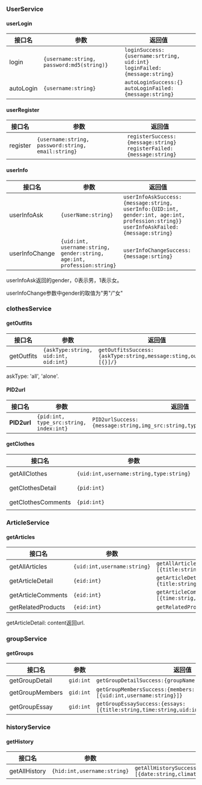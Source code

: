 ### **UserService**

#### userLogin

| 接口名    | 参数                                          | 返回值                                                       |
| --------- | --------------------------------------------- | ------------------------------------------------------------ |
| login     | `{username:string, password:md5(string)}` | `loginSuccess:{username:srtring, uid:int}`<br />`loginFailed:{message:string}` |
| autoLogin | `{username:string}`                           | `autoLoginSuccess:{}`<br />`autoLoginFailed:{message:string}` |

#### userRegister

| 接口名   | 参数                                               | 返回值                                                       |
| -------- | -------------------------------------------------- | ------------------------------------------------------------ |
| register | `{username:string, password:string, email:string}` | `registerSuccess:{message:string}`<br />`registerFailed:{message:string}` |

#### **userInfo**

| 接口名         | 参数                                                         | 返回值                                                       |
| -------------- | ------------------------------------------------------------ | ------------------------------------------------------------ |
| userInfoAsk    | `{userName:string}`                                          | `userInfoAskSuccess:{message:string, userInfo:{UID:int, gender:int, age:int, profession:string}}`<br />`userInfoAskFailed:{message:string}` |
| userInfoChange | `{uid:int, username:string, gender:string, age:int, profession:string}`<br /> | `userInfoChangeSuccess:{message:srting}`                     |

userInfoAsk返回的gender，0表示男，1表示女。

userInfoChange参数中gender的取值为"男"/"女"



### clothesService

#### **getOutfits**

| 接口名     | 参数                                 | 返回值                                                       |
| ---------- | ------------------------------------ | ------------------------------------------------------------ |
| getOutfits | `{askType:string, uid:int, oid:int}` | `getOutfitsSuccess:{askType:string,message:sting,outfits:[{}]/}` |

askType: 'all', 'alone'.

#### **PID2url**

| 接口名      | 参数                                    | 返回值                                                       |
| ----------- | --------------------------------------- | ------------------------------------------------------------ |
| **PID2url** | `{pid:int, type_src:string, index:int}` | `PID2urlSuccess:{message:string,img_src:string,type_src:string,index:int}` |

#### getClothes

| 接口名             | 参数                                    | 返回值                                                       |
| ------------------ | --------------------------------------- | ------------------------------------------------------------ |
| getAllClothes      | `{uid:int,username:string,type:string}` | `getAllClothesSuccess:{clothes:[{pid:int, img_src:string, type:string},...], type:string}` |
| getClothesDetail   | `{pid:int}`                             | `getClothesDetailSuccess:{img_src:string,season:string,climate:string,situation:string,band:string}` |
| getClothesComments | `{pid:int}`                             | `getClothesCommentsSuccess:{comments:[{time:strig,content:string,username:string,uid:int}...]}` |



### ArticleService

#### getArticles

| 接口名             | 参数                        | 返回值                                                       |
| ------------------ | --------------------------- | ------------------------------------------------------------ |
| getAllArticles     | `{uid:int,username:string}` | `getAllArticlesSuccess:{articles:[{title:string,time:string}...]}` |
| getArticleDetail   | `{eid:int}`                 | `getArticleDetailSuccess:{title:string,content:string,uid:int,username:string}` |
| getArticleComments | `{eid:int}`                 | `getArticleCommentsSuccess:{comments:[{time:strig,content:string,username:string,uid:int}...]}` |
| getRelatedProducts | `{eid:int}`                 | `getRelatedProductsSuccess:{products:[{pid:int}...]}`        |

getArticleDetail: content返回url.



### groupService

#### getGroups

| 接口名          | 参数      | 返回值                                                       |
| --------------- | --------- | ------------------------------------------------------------ |
| getGroupDetail  | `gid:int` | `getGroupDetailSuccess:{groupName:string,intro:string}`      |
| getGroupMembers | `gid:int` | `getGroupMembersSuccess:{members:[{uid:int,username:string}]}` |
| getGroupEssay   | `gid:int` | `getGroupEssaySuccess:{essays:[{title:string,time:string,uid:int,username:string}...]}` |



### historyService

#### getHistory

| 接口名        | 参数                        | 返回值                                                       |
| ------------- | --------------------------- | ------------------------------------------------------------ |
| getAllHistory | `{hid:int,username:string}` | `getAllHistorySuccess:{histories:[{date:string,climate:string,situation:string,top_id:int...}...]}` |

